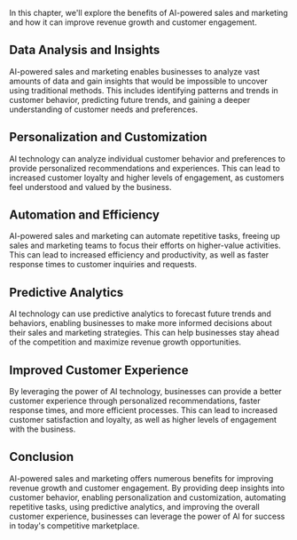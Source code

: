 
In this chapter, we'll explore the benefits of AI-powered sales and marketing and how it can improve revenue growth and customer engagement.

Data Analysis and Insights
--------------------------

AI-powered sales and marketing enables businesses to analyze vast amounts of data and gain insights that would be impossible to uncover using traditional methods. This includes identifying patterns and trends in customer behavior, predicting future trends, and gaining a deeper understanding of customer needs and preferences.

Personalization and Customization
---------------------------------

AI technology can analyze individual customer behavior and preferences to provide personalized recommendations and experiences. This can lead to increased customer loyalty and higher levels of engagement, as customers feel understood and valued by the business.

Automation and Efficiency
-------------------------

AI-powered sales and marketing can automate repetitive tasks, freeing up sales and marketing teams to focus their efforts on higher-value activities. This can lead to increased efficiency and productivity, as well as faster response times to customer inquiries and requests.

Predictive Analytics
--------------------

AI technology can use predictive analytics to forecast future trends and behaviors, enabling businesses to make more informed decisions about their sales and marketing strategies. This can help businesses stay ahead of the competition and maximize revenue growth opportunities.

Improved Customer Experience
----------------------------

By leveraging the power of AI technology, businesses can provide a better customer experience through personalized recommendations, faster response times, and more efficient processes. This can lead to increased customer satisfaction and loyalty, as well as higher levels of engagement with the business.

Conclusion
----------

AI-powered sales and marketing offers numerous benefits for improving revenue growth and customer engagement. By providing deep insights into customer behavior, enabling personalization and customization, automating repetitive tasks, using predictive analytics, and improving the overall customer experience, businesses can leverage the power of AI for success in today's competitive marketplace.
